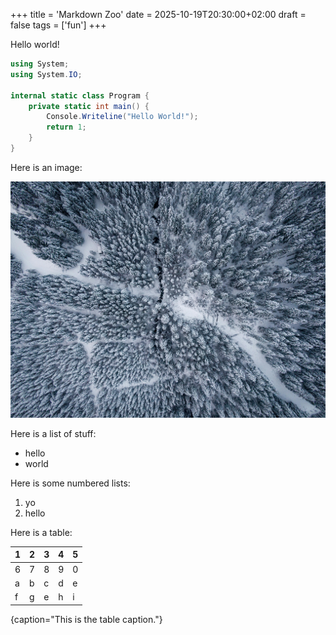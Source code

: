 +++
title = 'Markdown Zoo'
date = 2025-10-19T20:30:00+02:00
draft = false
tags = ['fun']
+++

Hello world!

```csharp {link="https://google.com"}
using System;
using System.IO;

internal static class Program {
    private static int main() {
        Console.Writeline("Hello World!");
        return 1;
    }
}
```

Here is an image:

![An image by Tomas Malik](pexels-tomas-malik-793526-3509971.jpg)


Here is a list of stuff:

* hello
* world

Here is some numbered lists:

1. yo
2. hello


Here is a table:

1  | 2 | 3 | 4 | 5
---|---|---|---|---
6  | 7 | 8 | 9 | 0
a  | b | c | d | e
f  | g | e | h | i
{caption="This is the table caption."}

